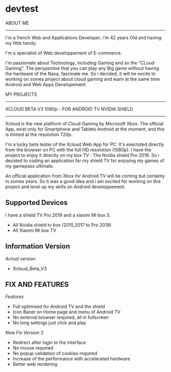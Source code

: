 # devtest


ABOUT ME
**********

I'm a french Web and Applications Developer, i'm 42 years Old and having my little family. 

I'm a specialist of Web developpement of E-commerce.

I'm passionate about Technology, including Gaming and so the "CLoud Gaming". 
The perspective that you can play any Big game without having the hardware of the Nasa, fascinate me. So i decided, it will be excite to working on somes project about cloud gaming and learn at the same time Android and Web Apps Developement.


MY PROJECTS


******************************************************
  XCLOUD BETA V3 1080p -  FOR ANDROID TV NVIDIA SHIELD
******************************************************

Xcloud is the new platform of Cloud Gaming by Microsoft Xbox. 
The official App, exist only for Smartphone and Tablets Android at the moment,  and this is limited at the resolution 720p. 

I'm a lucky beta tester of the Xcloud Web App for PC: It's exectuted directly from the browser  on PC with the full HD resolution (1080p). 
I have the project to enjoy it directly on my box TV : The Nvidia shield Pro 2019.
So i decided to coding an application for my shield TV for enjoying my games of my gamepass ultimate.

An official application from Xbox for Android TV will be coming but certainly in somes years.
So it was a good idea and i am excited for working on this project and level up my skills on Android developpement. 




Supported Devices
-------------------

I have a shield TV Pro 2019 and a xiaomi Mi box S.

- All Nvidia shield tv box (2015,2017 to Pro 2019)
- All Xiaomi Mi box TV



Information Version
---------------------

*Actual version*
- Xcloud_Beta_V3


FIX AND FEATURES
---------------------

*Features*
- Full optimised for Android TV and the shield
- Icon Baner on Home page and menu of Android TV
- No external browser required, all in fullscreen
- No long settings just click and play
 
*New Fix Version 3*
- Redirect after login to the interface
- No mouse required
- No popup validation of cookies required
- Increase of the performance with accelerated hardware
- Better web rendering



